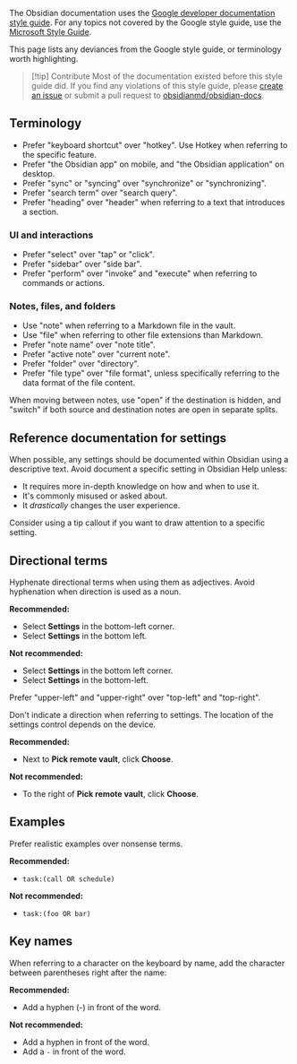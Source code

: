The Obsidian documentation uses the [Google developer documentation style guide](https://developers.google.com/style). For any topics not covered by the Google style guide, use the [Microsoft Style Guide](https://learn.microsoft.com/en-us/style-guide/).

This page lists any deviances from the Google style guide, or terminology worth highlighting.

> [!tip] Contribute
> Most of the documentation existed before this style guide did. If you find any violations of this style guide, please [create an issue](https://github.com/obsidianmd/obsidian-docs/issues/new) or submit a pull request to [obsidianmd/obsidian-docs](https://github.com/obsidianmd/obsidian-docs).

## Terminology

- Prefer "keyboard shortcut" over "hotkey". Use Hotkey when referring to the specific feature.
- Prefer "the Obsidian app" on mobile, and "the Obsidian application" on desktop.
- Prefer "sync" or "syncing" over "synchronize" or "synchronizing".
- Prefer "search term" over "search query".
- Prefer "heading" over "header" when referring to a text that introduces a section.

### UI and interactions

- Prefer "select" over "tap" or "click".
- Prefer "sidebar" over "side bar".
- Prefer "perform" over "invoke" and "execute" when referring to commands or actions.

### Notes, files, and folders

- Use "note" when referring to a Markdown file in the vault.
- Use "file" when referring to other file extensions than Markdown.
- Prefer "note name" over "note title".
- Prefer "active note" over "current note".
- Prefer "folder" over "directory".
- Prefer "file type" over "file format", unless specifically referring to the data format of the file content.

When moving between notes, use "open" if the destination is hidden, and "switch" if both source and destination notes are open in separate splits.

## Reference documentation for settings

When possible, any settings should be documented within Obsidian using a descriptive text. Avoid document a specific setting in Obsidian Help unless:

- It requires more in-depth knowledge on how and when to use it.
- It's commonly misused or asked about.
- It _drastically_ changes the user experience.

Consider using a tip callout if you want to draw attention to a specific setting.

## Directional terms

Hyphenate directional terms when using them as adjectives. Avoid hyphenation when direction is used as a noun.

**Recommended:**

- Select **Settings** in the bottom-left corner.
- Select **Settings** in the bottom left.

**Not recommended:**

- Select **Settings** in the bottom left corner.
- Select **Settings** in the bottom-left.

Prefer "upper-left" and "upper-right" over "top-left" and "top-right".

Don't indicate a direction when referring to settings. The location of the settings control depends on the device.

**Recommended:**

- Next to **Pick remote vault**, click **Choose**.

**Not recommended:**

- To the right of **Pick remote vault**, click **Choose**.

## Examples

Prefer realistic examples over nonsense terms.

**Recommended:**

- `task:(call OR schedule)`

**Not recommended:**

- `task:(foo OR bar)`

## Key names

When referring to a character on the keyboard by name, add the character between parentheses right after the name:

**Recommended:**

- Add a hyphen (-) in front of the word.

**Not recommended:**

- Add a hyphen in front of the word.
- Add a `-` in front of the word.
